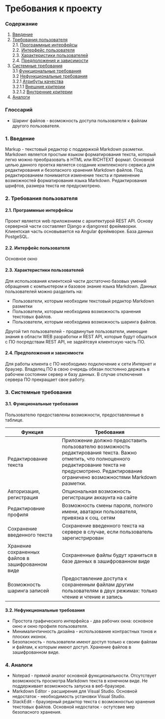 # Требования к проекту
### Содержание
1. [Введение](#1)
2. [Требования пользователя](#2) <br>
  2.1. [Программные интерфейсы](#2.1) <br>
  2.2. [Интерфейс пользователя](#2.2) <br>
  2.3. [Характеристики пользователей](#2.3) <br>
  2.4. [Предположения и зависимости](#2.4) <br>
3. [Системные требования](#3.) <br>
  3.1 [Функциональные требования](#3.1) <br>
  3.2 [Нефункциональные требования](#3.2) <br>
     3.2.1 [Атрибуты качества](#3.2.1) <br>
     3.2.1.1 [Внешние критерии](#3.2.1.1) <br>
     3.2.1.2 [Внутренние критерии](#3.2.1.2) <br>
4. [Аналоги](#4) <br>

### Глоссарий
* Шаринг файлов - возможность доступа пользователя к файлам другого пользователя.

### 1. Введение <a name="1"></a>
Markup - текстовый редактор с поддержкой Markdown разметки. Markdown является простым языком форматирования текста, который легко можно преобразовать в HTML или RICHTEXT формат.
Основной целью данного проетка является создание комплексного сервиса для редактирования и безопасного хранения Markdown файлов.
Под редактированием понимается изменение текста и применение возможностей форматирования языка Markdown. 
Редактирования шрифтов, размера текста не предусмотрено.

### 2. Требования пользователя <a name="2"></a>
#### 2.1. Программные интерфейсы <a name="2.1"></a>
Проект является web приложением c архитектурой REST API. Основу серверной части составляет Django и djangorest фреймворки.
Клиентская часть основывается на Angular фреймворке. База данных PostgeSQL. 

#### 2.2. Интерфейс пользователя <a name="2.2"></a>
Основное окно 

#### 2.3. Характеристики пользователей <a name="2.3"></a>
Для использования клиентской части достаточно базовых умений обращения с компьютером и базовое знание языка Markdown.
Данных пользователей можно разделить на:
* Пользователи, которым необходим текстовый редактор Markdown разметки
* Пользователи, которым необходима возможность хранения текстовых файлов.
* Пользователи, которым необходима возможность шаринга файлов.

Другой тип пользователей - продвинутые пользователи, имеющие знания в области WEB разработки и REST API, 
которые будут общаться  с ПО посредствам REST API, не задейтсвуя клиентскую часть ПО.

#### 2.4. Предположения и зависимости <a name="2.4"></a>
Для работы клиента с ПО необходимо подключение к сети Интернет и браузер. Владелец ПО в свою очередь обязан 
постоянно держать в рабочем состоянии сервер и  базу данных. В случае отключения сервера ПО прекращает свое работу.

### 3. Системные требования <a name="3"></a>
#### 3.1. Функциональные требования <a name="3.1"></a>
Пользователю предоставлены возможности, предоставленные в таблице.

Функция | Требования
--- | ---
Редактирование текста | Приложение должно предоставить пользователю возможность редактирования текста. Важно отметить, что полноценного редактирование текста не предусмотрено. Редактирование ограничено возможностями Markdown разметки.
Авторизация, регистрация | Опциональная возможность регистрации аккаунта на сайте
Редактировние профиля | Возможность смены пароля, полного имени, аватарки пользователя, привязка к соц. сетям
Сохранение введенного текста | Сохранение введенного текста на сервере в случае, если пользователь зарегистрирован
Хранение сохраненных файлов в зашифрованном виде| Сохраненные файлы будут храниться в базе данных в зашифрованном виде
Возможность шаринга записей | Предоставление доступа к сохраненным файлам другим пользователям в двух режимах: только чтение и чтение и запись

#### 3.2. Нефункциональные требования <a name="3.2"></a>
* Простота графического интерфейса - два рабочих окна: основное окно и окно профиля пользователя.
* Минималичтичность дизайна - использование контрастных тонов и плоских иконок.
* Безопасность - пользователи имеют доступ только к своим файлам и файлам, к которым имеют доступ. Хранение файлов в зашифрованном виде.
  
### 4. Аналоги <a name="4"></a>
* Notepad - прямой аналог основной функциональности. Отсутствует возможность просмотра Markdown текста 
в конечном виде. Не поддерживает возможность запуска в веб-браузере.
* Markdown Editor - расширения для Visual Studio. Основной недостаток - необходимость установки Visual Studio.
* StackEdit - браузерный редактор текста с возможностью хранения текстовых файлов. Основной недостаток - остутсвие мер безопасного хранения.